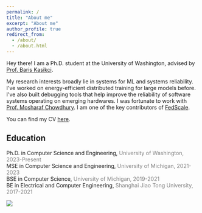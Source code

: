 ```yaml
---
permalink: /
title: "About me"
excerpt: "About me"
author_profile: true
redirect_from: 
  - /about/
  - /about.html
---
```


Hey there! I am a Ph.D. student at the University of Washington, advised by [Prof. Baris Kasikci](https://homes.cs.washington.edu/~baris/). 

My research interests broadly lie in systems for ML and systems reliability. I've worked on energy-efficient distributed training for large models before. I've also built debugging tools that help improve the reliability of software systems operating on emerging hardwares. I was fortunate to work with [Prof. Mosharaf Chowdhury](https://www.mosharaf.com/). I am one of the key contributors of [FedScale](https://github.com/SymbioticLab/FedScale).

You can find my CV [here](https://ikace.github.io/files/Resume_Yile_Gu_2024.pdf).


## Education 
Ph.D. in Computer Science and Engineering, <span style="color:grey">University of Washington, 2023-Present </span> \
MSE in Computer Science and Engineering,  <span style="color:grey">University of Michigan, 2021-2023 </span> \
BSE in Computer Science, <span style="color:grey">University of Michigan, 2019-2021</span> \
BE in Electrical and Computer Engineering, <span style="color:grey">Shanghai Jiao Tong University, 2017-2021</span>

<a href="https://clustrmaps.com/site/1brpe"  title="Visit tracker"><img src="//www.clustrmaps.com/map_v2.png?d=1_9c8WzY31zgcTy8hYMNkxtZOoxUVn9ZbSMI1I9qDaI&cl=ffffff" /></a>